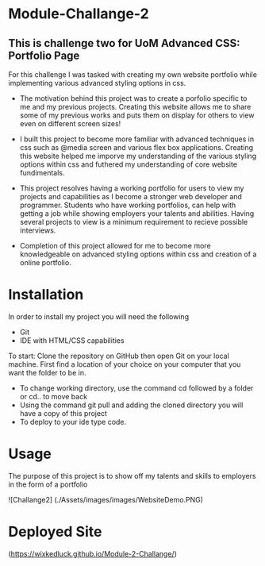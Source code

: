 # Module-Challange-2
## This is challenge two for UoM Advanced CSS: Portfolio Page
For this challenge I was tasked with creating my own website portfolio while implementing various advanced styling options in css. 

- The motivation behind this project was to create a porfolio specific to me and my previous projects. Creating this website allows me to share some of my previous
works and puts them on display for others to view even on different screen sizes! 

- I built this project to become more familiar with advanced techniques in css such as @media screen and various flex box applications. Creating this website helped
me imporve my understanding of the various styling options within css and futhered my understanding of core website fundimentals.  

- This project resolves having a working portfolio for users to view my projects and capabilities as I become a stronger web developer and programmer. Students who have working portfolios, can help with getting a job while showing employers your talents and abilities. Having several projects to view is a minimum requirement to recieve possible interviews. 

- Completion of this project allowed for me to become more knowledgeable on advanced styling options within css and creation of a online portfolio. 




# Installation
In order to install my project you will need the following

- Git
- IDE with HTML/CSS capabilities 

To start: 
Clone the repository on GitHub then open Git on your local machine. First find a location of your choice on your computer that you want the folder to be in.
- To change working directory, use the command cd followed by a folder or cd.. to move back  
- Using the command git pull and adding the cloned directory you will have a copy of this project
- To deploy to your ide type code. 

# Usage 
The purpose of this project is to show off my talents and skills to employers in the form of a portfolio  


![Challange2] (./Assets/images/images/WebsiteDemo.PNG)



# Deployed Site

(https://wixkedluck.github.io/Module-2-Challange/)


